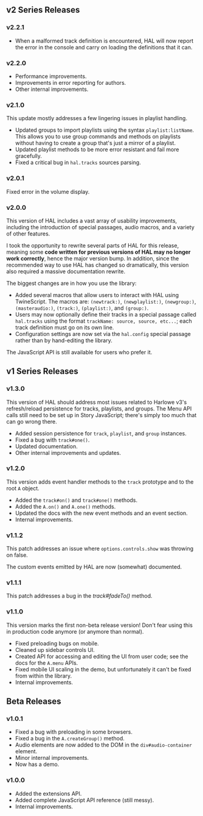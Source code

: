 ## v2 Series Releases

### v2.2.1

- When a malformed track definition is encountered, HAL will now report the error in the console and carry on loading the definitions that it can.

### v2.2.0

- Performance improvements.
- Improvements in error reporting for authors.
- Other internal improvements.

### v2.1.0

This update mostly addresses a few lingering issues in playlist handling.

- Updated groups to import playlists using the syntax `playlist:listName`. This allows you to use group commands and methods on playlists without having to create a group that's just a mirror of a playlist.
- Updated playlist methods to be more error resistant and fail more gracefully.
- Fixed a critical bug in `hal.tracks` sources parsing.

### v2.0.1

Fixed error in the volume display.

### v2.0.0

This version of HAL includes a vast array of usability improvements, including the introduction of special passages, audio macros, and a variety of other features.

I took the opportunity to rewrite several parts of HAL for this release, meaning some **code written for previous versions of HAL may no longer work correctly**, hence the major version bump. In addition, since the recommended way to use HAL has changed so dramatically, this version also required a massive documentation rewrite.

The biggest changes are in how you use the library:
- Added several macros that allow users to interact with HAL using TwineScript. The macros are: `(newtrack:)`, `(newplaylist:)`, `(newgroup:)`, `(masteraudio:)`, `(track:)`, `(playlist:)`, and `(group:)`.
- Users may now optionally define their tracks in a special passage called `hal.tracks` using the format `trackName: source, source, etc...`; each track definition must go on its own line.
- Configuration settings are now set via the `hal.config` special passage rather than by hand-editing the library.

The JavaScript API is still available for users who prefer it.

## v1 Series Releases

### v1.3.0

This version of HAL should address most issues related to Harlowe v3's refresh/reload persistence for tracks, playlists, and groups. The Menu API calls still need to be set up in Story JavaScript; there's simply too much that can go wrong there.

- Added session persistence for `track`, `playlist`, and `group` instances.
- Fixed a bug with `track#one()`.
- Updated documentation.
- Other internal improvements and updates.

### v1.2.0

This version adds event handler methods to the `track` prototype and to the root `A` object.

- Added the `track#on()` and `track#one()` methods.
- Added the `A.on()` and `A.one()` methods.
- Updated the docs with the new event methods and an event section.
- Internal improvements.

### v1.1.2

This patch addresses an issue where `options.controls.show` was throwing on false.

The custom events emitted by HAL are now (somewhat) documented.

### v1.1.1

This patch addresses a bug in the *track#fadeTo()* method.

### v1.1.0

This version marks the first non-beta release version! Don't fear using this in production code anymore (or anymore than normal).

- Fixed preloading bugs on mobile.
- Cleaned up sidebar controls UI.
- Created API for accessing and editing the UI from user code; see the docs for the `A.menu` APIs.
- Fixed mobile UI scaling in the demo, but unfortunately it can't be fixed from within the library.
- Internal improvements.

## Beta Releases

### v1.0.1

- Fixed a bug with preloading in some browsers.
- Fixed a bug in the `A.createGroup()` method.
- Audio elements are now added to the DOM in the `div#audio-container` element.
- Minor internal improvements.
- Now has a demo.

### v1.0.0

- Added the extensions API.
- Added complete JavaScript API reference (still messy).
- Internal improvements.